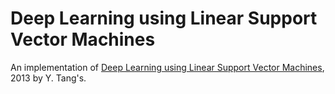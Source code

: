 # Deep Learning using Linear Support Vector Machines

An implementation of [Deep Learning using Linear Support Vector Machines](https://arxiv.org/abs/1306.0239), 2013 by Y. Tang's.
